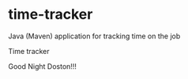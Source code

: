# time-tracker
Java (Maven) application for tracking time on the job

Time tracker

Good Night Doston!!!
